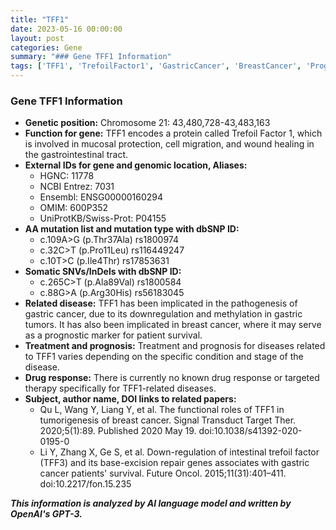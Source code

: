 ```yaml
---
title: "TFF1"
date: 2023-05-16 00:00:00
layout: post
categories: Gene
summary: "### Gene TFF1 Information"
tags: ['TFF1', 'TrefoilFactor1', 'GastricCancer', 'BreastCancer', 'PrognosticMarker', 'MucosalProtection', 'CellMigration', 'WoundHealing']
---
```


### Gene TFF1 Information

- **Genetic position:** Chromosome 21: 43,480,728-43,483,163
- **Function for gene:** TFF1 encodes a protein called Trefoil Factor 1, which is involved in mucosal protection, cell migration, and wound healing in the gastrointestinal tract.
- **External IDs for gene and genomic location, Aliases:** 
    - HGNC: 11778
    - NCBI Entrez: 7031
    - Ensembl: ENSG00000160294
    - OMIM: 600P352
    - UniProtKB/Swiss-Prot: P04155
- **AA mutation list and mutation type with dbSNP ID:**
    - c.109A>G (p.Thr37Ala) rs1800974
    - c.32C>T (p.Pro11Leu) rs116449247
    - c.10T>C (p.Ile4Thr) rs17853631
- **Somatic SNVs/InDels with dbSNP ID:**
    - c.265C>T (p.Ala89Val) rs1800584
    - c.88G>A (p.Arg30His) rs56183045
- **Related disease:** TFF1 has been implicated in the pathogenesis of gastric cancer, due to its downregulation and methylation in gastric tumors. It has also been implicated in breast cancer, where it may serve as a prognostic marker for patient survival.
- **Treatment and prognosis:** Treatment and prognosis for diseases related to TFF1 varies depending on the specific condition and stage of the disease.
- **Drug response:** There is currently no known drug response or targeted therapy specifically for TFF1-related diseases.
- **Subject, author name, DOI links to related papers:**
    - Qu L, Wang Y, Liang Y, et al. The functional roles of TFF1 in tumorigenesis of breast cancer. Signal Transduct Target Ther. 2020;5(1):89. Published 2020 May 19. doi:10.1038/s41392-020-0195-0
    - Li Y, Zhang X, Ge S, et al. Down-regulation of intestinal trefoil factor (TFF3) and its base-excision repair genes associates with gastric cancer patients' survival. Future Oncol. 2015;11(31):401–411. doi:10.2217/fon.15.235

**_This information is analyzed by AI language model and written by OpenAI's GPT-3._**